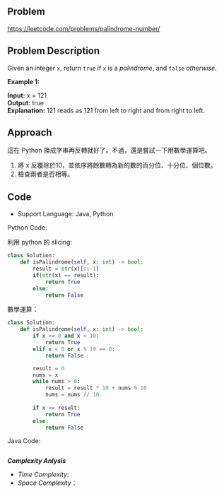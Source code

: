 ## Problem

https://leetcode.com/problems/palindrome-number/

## Problem Description

Given an integer `x`, return `true` if `x` is a *palindrome*, and `false` *otherwise*.


**Example 1:**

**Input:** x = 121  <br>
**Output:** true  <br>
**Explanation:** 121 reads as 121 from left to right and from right to left.



## Approach
這在 Python 換成字串再反轉就好了。不過，還是嘗試一下用數學運算吧。
1. 將 x 反覆除於10，並依序將餘數轉為新的數的百分位、十分位、個位數。
2. 檢查兩者是否相等。


## Code

- Support Language: Java, Python

Python Code:

利用 python 的 slicing:
```py
class Solution:
    def isPalindrome(self, x: int) -> bool:
        result = str(x)[::-1]
        if(str(x) == result):
            return True
        else: 
            return False
```

數學運算：
```py
class Solution:
    def isPalindrome(self, x: int) -> bool:
        if x >= 0 and x < 10:
            return True
        elif x < 0 or x % 10 == 0:   
            return False

        result = 0
        nums = x
        while nums > 0:
            result = result * 10 + nums % 10
            nums = nums // 10
        
        if x == result:
            return True
        else:
            return False
```

Java Code:

```

```

**_Complexity Anlysis_**

- _Time Complexity_: 
- _Space Complexity_：
